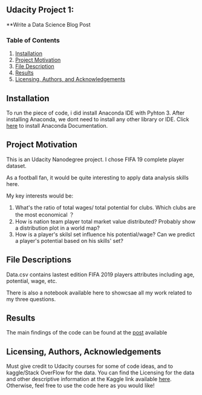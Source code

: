 ## Udacity Project 1: 
**Write a Data Science Blog Post   
### Table of Contents

1.  [Installation](https://github.com/rachit1010/Udacity_Projects/blob/main/README.md#installation)
2.  [Project Motivation](https://github.com/rachit1010/Udacity_Projects/blob/main/README.md#project-motivation)
3.  [File Description](https://github.com/rachit1010/Udacity_Projects/blob/main/README.md#file-descriptions)
4.  [Results](https://github.com/rachit1010/Udacity_Projects/blob/main/README.md#results)
5.  [Licensing, Authors, and Acknowledgements](https://github.com/rachit1010/Udacity_Projects/blob/main/README.md#licensing-authors-acknowledgements)

## [](https://github.com/rachit1010/Udacity_Projects/blob/main/README.md#installation-)Installation

To run the piece of code, i did install Anaconda IDE with Pyhton 3. After installing Anaconda, we dont need to install any other library or IDE. Click [here](https://docs.anaconda.com/anaconda/install/windows/) to install Anaconda Documentation.

## [](https://github.com/rachit1010/Udacity_Projects/blob/main/README.md#project-motivation)Project Motivation

This is an Udacity Nanodegree project. I chose FIFA 19 complete player dataset.

As a football fan, it would be quite interesting to apply data analysis skills here.

My key interests would be:

1.  What's the ratio of total wages/ total potential for clubs. Which clubs are the most economical ？
2.  How is nation team player total market value distributed? Probably show a distribution plot in a world map?
3.  How is a player's skilsl set influence his potential/wage? Can we predict a player's potential based on his skills' set?

## [](https://github.com/rachit1010/Udacity_Projects/blob/main/README.md#file-descriptions)File Descriptions

Data.csv contains lastest edition FIFA 2019 players attributes including age, potential, wage, etc.

There is also a notebook available here to showcsae all my work related to my three questions.

## [](https://github.com/rachit1010/Udacity_Projects/blob/main/README.md#results)Results

The main findings of the code can be found at the  [post](https://drive.google.com/file/d/1dfGerWeWkcyQ9GX9x20rdSGj7WtEpzBB/view)  available

## [](https://github.com/rachit1010/Udacity_Projects/blob/main/README.md#licensing-authors-acknowledgements)Licensing, Authors, Acknowledgements

Must give credit to Udacity courses for some of code ideas, and to kaggle/Stack OverFlow for the data. You can find the Licensing for the data and other descriptive information at the Kaggle link available  [here](https://insights.stackoverflow.com/survey). Otherwise, feel free to use the code here as you would like!


    


    
    
    
